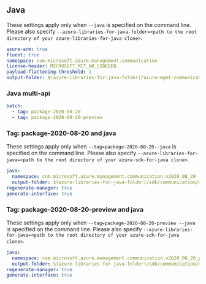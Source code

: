 ## Java

These settings apply only when `--java` is specified on the command line.
Please also specify `--azure-libraries-for-java-folder=<path to the root directory of your azure-libraries-for-java clone>`.

``` yaml $(java)
azure-arm: true
fluent: true
namespace: com.microsoft.azure.management.communication
license-header: MICROSOFT_MIT_NO_CODEGEN
payload-flattening-threshold: 1
output-folder: $(azure-libraries-for-java-folder)/azure-mgmt-communication
```

### Java multi-api

``` yaml $(java) && $(multiapi)
batch:
  - tag: package-2020-08-20
  - tag: package-2020-08-20-preview
```

### Tag: package-2020-08-20 and java

These settings apply only when `--tag=package-2020-08-20--java` is specified on the command line.
Please also specify `--azure-libraries-for-java=<path to the root directory of your azure-sdk-for-java clone>`.

``` yaml $(tag) == 'package-2020-08-20' && $(java) && $(multiapi)
java:
  namespace: com.microsoft.azure.management.communication.v2020_08_20
  output-folder: $(azure-libraries-for-java-folder)/sdk/communication/mgmt-v2020_08_20
regenerate-manager: true
generate-interface: true
```

### Tag: package-2020-08-20-preview and java

These settings apply only when `--tag=package-2020-08-20-preview --java` is specified on the command line.
Please also specify `--azure-libraries-for-java=<path to the root directory of your azure-sdk-for-java clone>`.

``` yaml $(tag) == 'package-2020-08-20-preview' && $(java) && $(multiapi)
java:
  namespace: com.microsoft.azure.management.communication.v2020_08_20_preview
  output-folder: $(azure-libraries-for-java-folder)/sdk/communication/mgmt-v2020_08_20_preview
regenerate-manager: true
generate-interface: true
```